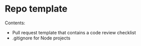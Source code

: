 # Repo template

Contents:
- Pull request template that contains a code review checklist
- .gitignore for Node projects
